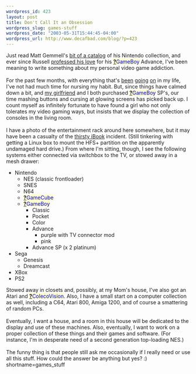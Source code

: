 ```yaml
--- 
wordpress_id: 423
layout: post
title: Don't Call It an Obsession
wordpress_slug: games-stuff
wordpress_date: "2003-05-31T15:44:45-04:00"
wordpress_url: http://www.decafbad.com/blog/?p=423
---
```

Just read Matt Gemmell's <a href="http://www.scotlandsoftware.com/blog/?entry=/games/games_stuff.html" target="_top">bit of a catalog</a>
of his Nintendo collection, and ever since Russell <a href="http://beattie.info/notebook/20021201.html#184646" target="_top">professed his love</a>
for his <span style='background : #FFFFCE;'><a href="http://www.decafbad.com/twiki/bin/edit/Main/GameBoy?topicparent=Main.FilterData"><b>?</b></a><font color="#0000FF">GameBoy</font></span> Advance, I've been meaning to write something about my personal video game addiction.
<br /><br />
For the past few months, with everything
that's <a href="http://www.decafbad.com/blog/misc/first_week_off.phtml" target="_top">been</a>
<a href="http://www.decafbad.com/blog/misc/still_breathing.phtml" target="_top">going</a> <a href="http://www.decafbad.com/blog/misc/thirsty_ibook.phtml" target="_top">on</a>
in my life,
I've not had much time for nursing my habit.  But, since things have calmed
down a bit, and <a href="http://www.livejournal.com/~missadroit" target="_top">my girlfriend</a> and I
both purchased <span style='background : #FFFFCE;'><a href="http://www.decafbad.com/twiki/bin/edit/Main/GameBoy?topicparent=Main.FilterData"><b>?</b></a><font color="#0000FF">GameBoy</font></span> SP's, our time mashing buttons and cursing at glowing
screens has picked back up.  I count myself as infinitely fortunate to have
found a girl who not only tolerates my video gaming ways, but insists that
we display the collection of consoles in the living room.
<br /><br />
I have a photo of the entertainment rack around here somewhere, but it
may have been a casualty of the <a href="http://www.decafbad.com/blog/misc/thirsty_ibook.phtml" target="_top">thirsty iBook</a>
incident.  (Still tinkering with getting a Linux box to mount the HFS+
partition on the apparently undamaged hard drive.)  From where I'm sitting,
though, I see the following systems either connected via switchbox to
the TV, or stowed away in a mesh drawer:
<ul>
<li> Nintendo
<ul>
<li> NES (classic frontloader)
</li>
<li> SNES
</li>
<li> N64
</li>
<li> <span style='background : #FFFFCE;'><a href="http://www.decafbad.com/twiki/bin/edit/Main/GameCube?topicparent=Main.FilterData"><b>?</b></a><font color="#0000FF">GameCube</font></span>
</li>
<li> <span style='background : #FFFFCE;'><a href="http://www.decafbad.com/twiki/bin/edit/Main/GameBoy?topicparent=Main.FilterData"><b>?</b></a><font color="#0000FF">GameBoy</font></span>
<ul>
<li> Classic
</li>
<li> Pocket
</li>
<li> Color
</li>
<li> Advance 
<ul>
<li> purple with TV connector mod
</li>
<li> pink 
</li>
</ul>
</li>
<li> Advance SP (x 2 platinum)
</li>
</ul>
</li>
</ul>
</li>
<li> Sega
<ul>
<li> Genesis
</li>
<li> Dreamcast
</li>
</ul>
</li>
<li> XBox
</li>
<li> PS2
</li>
</ul>
Stowed away in closets and, possibly, at my Mom's house, I've also
got an Atari and <span style='background : #FFFFCE;'><a href="http://www.decafbad.com/twiki/bin/edit/Main/ColecoVision?topicparent=Main.FilterData"><b>?</b></a><font color="#0000FF">ColecoVision</font></span>.  Also, I have a small start on a
computer collection as well, including a C64, Atari 800, Amiga 1200,
and of course a smattering of random PCs.
<br /><br />
Eventually, I want a house, and a room in this house will be dedicated
to the display and use of these machines.  Also, eventually, I want
to work on a proper collection of these things and their games and
software.  (For instance, I'm in desperate need of a second generation
top-loading NES.)
<br /><br />
The funny thing is that people still ask me occasionally if I really
need or use all this stuff.  How could the answer be anything but yes? :)
<!--more-->
shortname=games_stuff
